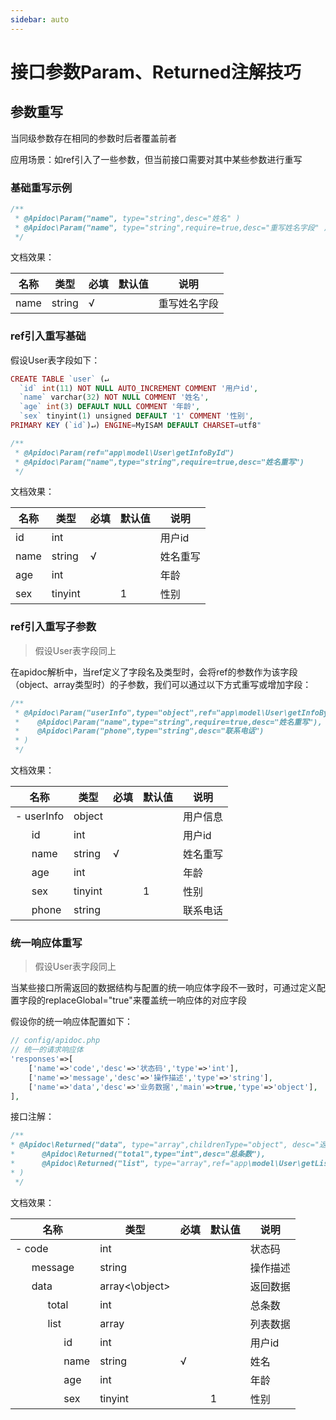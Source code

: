 ```yaml
---
sidebar: auto
---
```


# 接口参数Param、Returned注解技巧


## 参数重写

当同级参数存在相同的参数时后者覆盖前者

应用场景：如ref引入了一些参数，但当前接口需要对其中某些参数进行重写

### 基础重写示例
```php
/**
 * @Apidoc\Param("name", type="string",desc="姓名" )
 * @Apidoc\Param("name", type="string",require=true,desc="重写姓名字段" )
 */
```

文档效果：

|名称|类型|必填|默认值|说明|
|-|-|-|-|-|
|name|string| √ | |重写姓名字段|

### ref引入重写基础

假设User表字段如下：
```php
CREATE TABLE `user` (↵  
  `id` int(11) NOT NULL AUTO_INCREMENT COMMENT '用户id',
  `name` varchar(32) NOT NULL COMMENT '姓名',
  `age` int(3) DEFAULT NULL COMMENT '年龄',
  `sex` tinyint(1) unsigned DEFAULT '1' COMMENT '性别',
PRIMARY KEY (`id`)↵) ENGINE=MyISAM DEFAULT CHARSET=utf8"
```

```php
/**
 * @Apidoc\Param(ref="app\model\User\getInfoById")
 * @Apidoc\Param("name",type="string",require=true,desc="姓名重写")
 */
```

文档效果：

|名称|类型|必填|默认值|说明|
|-|-|-|-|-|
|id|int|  | |用户id|
|name|string| √ | |姓名重写|
|age|int|  | |年龄|
|sex|tinyint|  | 1 |性别|



### ref引入重写子参数
> 假设User表字段同上

在apidoc解析中，当ref定义了字段名及类型时，会将ref的参数作为该字段（object、array类型时）的子参数，我们可以通过以下方式重写或增加字段：

```php
/**
 * @Apidoc\Param("userInfo",type="object",ref="app\model\User\getInfoById",desc="用户信息",
 *    @Apidoc\Param("name",type="string",require=true,desc="姓名重写"),
 *    @Apidoc\Param("phone",type="string",desc="联系电话")
 * )
 */
```

文档效果：

|名称|类型|必填|默认值|说明|
|-|-|-|-|-|
|- userInfo|object|  | |用户信息|
|&nbsp;&nbsp;&nbsp;&nbsp;&nbsp;&nbsp;id|int|  | |用户id|
|&nbsp;&nbsp;&nbsp;&nbsp;&nbsp;&nbsp;name|string| √ | |姓名重写|
|&nbsp;&nbsp;&nbsp;&nbsp;&nbsp;&nbsp;age|int|  | |年龄|
|&nbsp;&nbsp;&nbsp;&nbsp;&nbsp;&nbsp;sex|tinyint|  | 1 |性别|
|&nbsp;&nbsp;&nbsp;&nbsp;&nbsp;&nbsp;phone|string|  |  |联系电话|


### 统一响应体重写

> 假设User表字段同上

当某些接口所需返回的数据结构与配置的统一响应体字段不一致时，可通过定义配置字段的replaceGlobal="true"来覆盖统一响应体的对应字段

假设你的统一响应体配置如下：
```php
// config/apidoc.php
// 统一的请求响应体
'responses'=>[
    ['name'=>'code','desc'=>'状态码','type'=>'int'],
    ['name'=>'message','desc'=>'操作描述','type'=>'string'],
    ['name'=>'data','desc'=>'业务数据','main'=>true,'type'=>'object'],
],
```

接口注解：

```php
/**
* @Apidoc\Returned("data", type="array",childrenType="object", desc="返回数据",replaceGlobal="true",
*      @Apidoc\Returned("total",type="int",desc="总条数"),
*      @Apidoc\Returned("list", type="array",ref="app\model\User\getList",withoutField="delete_time",desc="列表数据"),
* )
 */
```

文档效果：

|名称|类型|必填|默认值|说明|
|-|-|-|-|-|
|- code|int|  | |状态码|
|&nbsp;&nbsp;&nbsp;&nbsp;&nbsp;&nbsp;message|string|  | |操作描述|
|&nbsp;&nbsp;&nbsp;&nbsp;&nbsp;&nbsp;data|array<\object>|  | |返回数据|
|&nbsp;&nbsp;&nbsp;&nbsp;&nbsp;&nbsp;&nbsp;&nbsp;&nbsp;&nbsp;&nbsp;&nbsp;total|int|  | |总条数|
|&nbsp;&nbsp;&nbsp;&nbsp;&nbsp;&nbsp;&nbsp;&nbsp;&nbsp;&nbsp;&nbsp;&nbsp;list|array|  |  |列表数据|
|&nbsp;&nbsp;&nbsp;&nbsp;&nbsp;&nbsp;&nbsp;&nbsp;&nbsp;&nbsp;&nbsp;&nbsp;&nbsp;&nbsp;&nbsp;&nbsp;&nbsp;&nbsp;id|int|  | |用户id|
|&nbsp;&nbsp;&nbsp;&nbsp;&nbsp;&nbsp;&nbsp;&nbsp;&nbsp;&nbsp;&nbsp;&nbsp;&nbsp;&nbsp;&nbsp;&nbsp;&nbsp;&nbsp;name|string| √ | |姓名|
|&nbsp;&nbsp;&nbsp;&nbsp;&nbsp;&nbsp;&nbsp;&nbsp;&nbsp;&nbsp;&nbsp;&nbsp;&nbsp;&nbsp;&nbsp;&nbsp;&nbsp;&nbsp;age|int|  | |年龄|
|&nbsp;&nbsp;&nbsp;&nbsp;&nbsp;&nbsp;&nbsp;&nbsp;&nbsp;&nbsp;&nbsp;&nbsp;&nbsp;&nbsp;&nbsp;&nbsp;&nbsp;&nbsp;sex|tinyint|  | 1 |性别|



